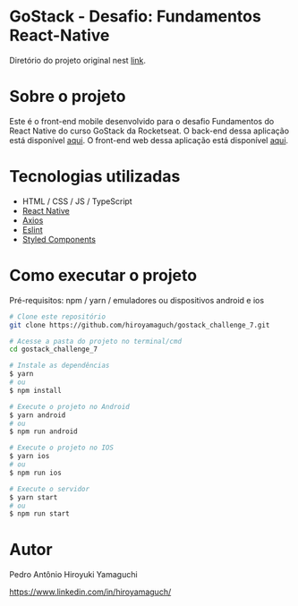 # GoStack - Desafio: Fundamentos React-Native
Diretório do projeto original nest [link](https://github.com/rocketseat-education/bootcamp-gostack-desafios/tree/master/desafio-fundamentos-react-native).

# Sobre o projeto

Este é o front-end mobile desenvolvido para o desafio Fundamentos do React Native do curso GoStack da Rocketseat. O back-end dessa aplicação está disponível [aqui](https://github.com/hiroyamaguch/gostack_challenge_5). O front-end web dessa aplicação está disponível [aqui](https://github.com/hiroyamaguch/gostack_challenge_6).

# Tecnologias utilizadas
- HTML / CSS / JS / TypeScript
- [React Native](https://reactnative.dev/)
- [Axios](https://github.com/axios/axios)
- [Eslint](https://eslint.org/)
- [Styled Components](https://styled-components.com/)

# Como executar o projeto
Pré-requisitos: npm / yarn / emuladores ou dispositivos android e ios

```bash
# Clone este repositório
git clone https://github.com/hiroyamaguch/gostack_challenge_7.git

# Acesse a pasta do projeto no terminal/cmd
cd gostack_challenge_7

# Instale as dependências
$ yarn
# ou
$ npm install

# Execute o projeto no Android
$ yarn android
# ou
$ npm run android

# Execute o projeto no IOS
$ yarn ios
# ou
$ npm run ios

# Execute o servidor
$ yarn start
# ou
$ npm run start
```

# Autor
Pedro Antônio Hiroyuki Yamaguchi

https://www.linkedin.com/in/hiroyamaguch/
